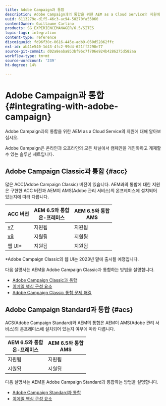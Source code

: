 ```yaml
---
title: Adobe Campaign과 통합
description: Adobe Campaign과의 통합을 위한 AEM as a Cloud Service의 지원에 대해 알아보십시오.
uuid: 6113279e-d1f5-46c3-ac94-50270fa55060
contentOwner: Guillaume Carlino
products: SG_EXPERIENCEMANAGER/6.5/SITES
topic-tags: integration
content-type: reference
discoiquuid: fd96f30c-0616-445e-adb9-050d52862ffc
exl-id: ab41e540-1d43-4fc2-99d4-621ff2290e77
source-git-commit: d02a8eaba853bf96c7f706e924b4286275d582aa
workflow-type: tm+mt
source-wordcount: '239'
ht-degree: 14%

---
```



# Adobe Campaign과 통합{#integrating-with-adobe-campaign}

Adobe Campaign과의 통합을 위한 AEM as a Cloud Service의 지원에 대해 알아보십시오.

Adobe Campaign은 온라인과 오프라인의 모든 채널에서 캠페인을 개인화하고 게재할 수 있는 솔루션 세트입니다.

## Adobe Campaign Classic과 통합 {#acc}

많은 ACC(Adobe Campaign Classic) 버전이 있습니다. AEM과의 통합에 대한 지원은 구현한 ACC 버전과 AEM이 AMS(Adobe 관리 서비스)의 온프레미스에 설치되어 있는지에 따라 다릅니다.

| ACC 버전 | AEM 6.5와 통합 <br>온-프레미스 | AEM 6.5와 통합<br>AMS |
|---|---|---|
| [v7](https://experienceleague.adobe.com/docs/campaign-classic.html) | 지원됨 | 지원됨 |
| [v8](https://experienceleague.adobe.com/docs/campaign-v8.html) | 지원됨 | 지원됨 |
| 웹 UI* | 지원됨 | 지원됨 |

*Adobe Campaign Classic의 웹 UI는 2023년 말에 출시될 예정입니다.

다음 설명서는 AEM을 Adobe Campaign Classic과 통합하는 방법을 설명합니다.

* [Adobe Campaign Classic과 통합](/help/sites-administering/campaignonpremise.md)
* [이메일 핵심 구성 요소](https://experienceleague.adobe.com/docs/experience-manager-core-components/using/email/introduction.html)
* [Adobe Campaign Classic 통합 문제 해결](/help/sites-administering/troubleshooting-campaignintegration.md)

## Adobe Campaign Standard과 통합 {#acs}

ACS(Adobe Campaign Standard)와 AEM의 통합은 AEM이 AMS(Adobe 관리 서비스)의 온프레미스에 설치되어 있는지 여부에 따라 다릅니다.

| AEM 6.5와 통합 <br>온-프레미스 | AEM 6.5와 통합<br>AMS |
|---|---|
| 지원됨 | 지원됨 |
| 지원됨 | 지원됨 |

다음 설명서는 AEM을 Adobe Campaign Standard과 통합하는 방법을 설명합니다.

* [Adobe Campaign Standard과 통합](/help/sites-administering/campaignstandard.md)
* [이메일 핵심 구성 요소](https://experienceleague.adobe.com/docs/experience-manager-core-components/using/email/introduction.html)
